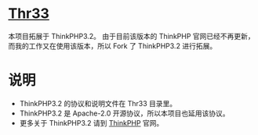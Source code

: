 # [Thr33](https://github.com/chaosannals/thr33)

本项目拓展于 ThinkPHP3.2。
由于目前该版本的 ThinkPHP 官网已经不再更新，而我的工作又在使用该版本，所以 Fork 了 ThinkPHP3.2 进行拓展。

# 说明

- ThinkPHP3.2 的协议和说明文件在 Thr33 目录里。
- ThinkPHP3.2 是 Apache-2.0 开源协议，所以本项目也延用该协议。
- 更多关于 ThinkPHP3.2 请到 [ThinkPHP](http://www.thinkphp.cn) 官网。
